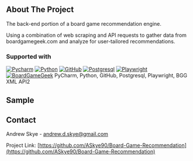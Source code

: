 <a id="readme-top"></a>

<!-- ABOUT THE PROJECT -->
## About The Project

The back-end portion of a board game recommendation engine. 

Using a combination of web scraping and API requests to gather data from boardgamegeek.com and analyze for user-tailored recommendations.


### Supported with

  [![Pycharm][Pycharm.js]][Pycharm-url] [![Python][Python.js]][Python-url] [![GitHub][GitHub.js]][GitHub-url] [![Postgresql][Postgresql.js]][Postgresql-url] [![Playwright][Playwright.js]][Playwright-url] [![BoardGameGeek][BoardGameGeek.js]][BoardGameGeek-url]
 PyCharm, Python, GitHub, Postgresql, Playwright, BGG XML API2

<!-- FEATURES -->
## Sample


<!-- CONTACT -->
## Contact

Andrew Skye - andrew.d.skye@gmail.com

Project Link: [https://github.com/ASkye90/Board-Game-Recommendation](https://github.com/ASkye90/Board-Game-Recommendation)

<!-- MARKDOWN LINKS & IMAGES -->
<!-- https://www.markdownguide.org/basic-syntax/#reference-style-links -->

[Pycharm.js]: https://img.shields.io/badge/PyCharm-000?logo=pycharm&logoColor=fff
[Pycharm-url]: https://www.jetbrains.com/pycharm/

[Python.js]:  https://img.shields.io/badge/Python-3776AB?logo=python&logoColor=fff
[Python-url]: https://www.python.org/

[GitHub.js]: https://img.shields.io/badge/GitHub-%23121011.svg?logo=github&logoColor=white
[GitHub-url]: https://github.com/

[Postgresql.js]: https://img.shields.io/badge/Postgres-%23316192.svg?logo=postgresql&logoColor=white
[Postgresql-url]: https://www.postgresql.org/

[Playwright.js]: https://img.shields.io/badge/-playwright-%232EAD33?style=for-the-badge&logo=playwright&logoColor=white
[Playwright-url]: https://playwright.dev/

[BoardGameGeek.js]: https://img.shields.io/badge/BoardGameGeek-FF5100?style=for-the-badge&logo=BoardGameGeek&logoColor=FFFFFF
[BoardGameGeek-url]: https://boardgamegeek.com/